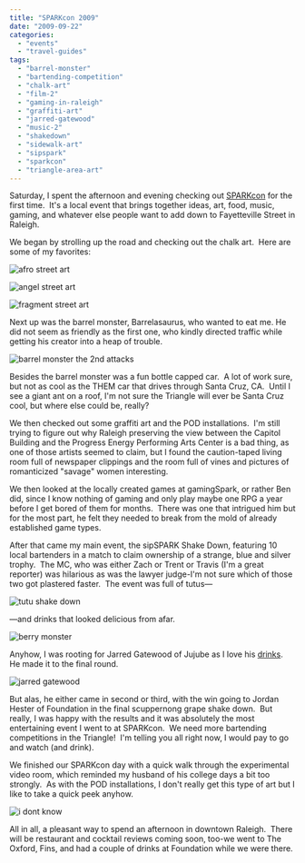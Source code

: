 ```yaml
---
title: "SPARKcon 2009"
date: "2009-09-22"
categories: 
  - "events"
  - "travel-guides"
tags: 
  - "barrel-monster"
  - "bartending-competition"
  - "chalk-art"
  - "film-2"
  - "gaming-in-raleigh"
  - "graffiti-art"
  - "jarred-gatewood"
  - "music-2"
  - "shakedown"
  - "sidewalk-art"
  - "sipspark"
  - "sparkcon"
  - "triangle-area-art"
---
```


Saturday, I spent the afternoon and evening checking out [SPARKcon](http://www.sparkcon.com/) for the first time.  It's a local event that brings together ideas, art, food, music, gaming, and whatever else people want to add down to Fayetteville Street in Raleigh.

We began by strolling up the road and checking out the chalk art.  Here are some of my favorites:

![](http://s3.amazonaws.com/thegourmez-wpmedia/2013/10/sparkcon-003.jpg "afro street art")

![](http://s3.amazonaws.com/thegourmez-wpmedia/2013/10/sparkcon-007.jpg "angel street art")

![](http://s3.amazonaws.com/thegourmez-wpmedia/2013/10/sparkcon-048.jpg "fragment street art")

Next up was the barrel monster, Barrelasaurus, who wanted to eat me. He did not seem as friendly as the first one, who kindly directed traffic while getting his creator into a heap of trouble.

![](http://s3.amazonaws.com/thegourmez-wpmedia/2013/10/sparkcon-032.jpg "barrel monster the 2nd attacks")

Besides the barrel monster was a fun bottle capped car.  A lot of work sure, but not as cool as the THEM car that drives through Santa Cruz, CA.  Until I see a giant ant on a roof, I'm not sure the Triangle will ever be Santa Cruz cool, but where else could be, really?

We then checked out some graffiti art and the POD installations.  I'm still trying to figure out why Raleigh preserving the view between the Capitol Building and the Progress Energy Performing Arts Center is a bad thing, as one of those artists seemed to claim, but I found the caution-taped living room full of newspaper clippings and the room full of vines and pictures of romanticized "savage" women interesting.

We then looked at the locally created games at gamingSpark, or rather Ben did, since I know nothing of gaming and only play maybe one RPG a year before I get bored of them for months.  There was one that intrigued him but for the most part, he felt they needed to break from the mold of already established game types.

After that came my main event, the sipSPARK Shake Down, featuring 10 local bartenders in a match to claim ownership of a strange, blue and silver trophy.  The MC, who was either Zach or Trent or Travis (I'm a great reporter) was hilarious as was the lawyer judge-I'm not sure which of those two got plastered faster.  The event was full of tutus—

![](http://s3.amazonaws.com/thegourmez-wpmedia/2013/10/sparkcon-142.jpg "tutu shake down")

—and drinks that looked delicious from afar.

![](http://s3.amazonaws.com/thegourmez-wpmedia/2013/10/sparkcon-104.jpg "berry monster")

Anyhow, I was rooting for Jarred Gatewood of Jujube as I love his [drinks](http://www.thegourmez.com/gourmez/cocktails/review.php?id=31&type=). He made it to the final round.

![](http://s3.amazonaws.com/thegourmez-wpmedia/2013/10/sparkcon-116.jpg "jarred gatewood")

But alas, he either came in second or third, with the win going to Jordan Hester of Foundation in the final scuppernong grape shake down.  But really, I was happy with the results and it was absolutely the most entertaining event I went to at SPARKcon.  We need more bartending competitions in the Triangle!  I'm telling you all right now, I would pay to go and watch (and drink).

We finished our SPARKcon day with a quick walk through the experimental video room, which reminded my husband of his college days a bit too strongly.  As with the POD installations, I don't really get this type of art but I like to take a quick peek anyhow.

![](http://s3.amazonaws.com/thegourmez-wpmedia/2013/10/sparkcon-170.jpg "i dont know")

All in all, a pleasant way to spend an afternoon in downtown Raleigh.  There will be restaurant and cocktail reviews coming soon, too-we went to The Oxford, Fins, and had a couple of drinks at Foundation while we were there.  
